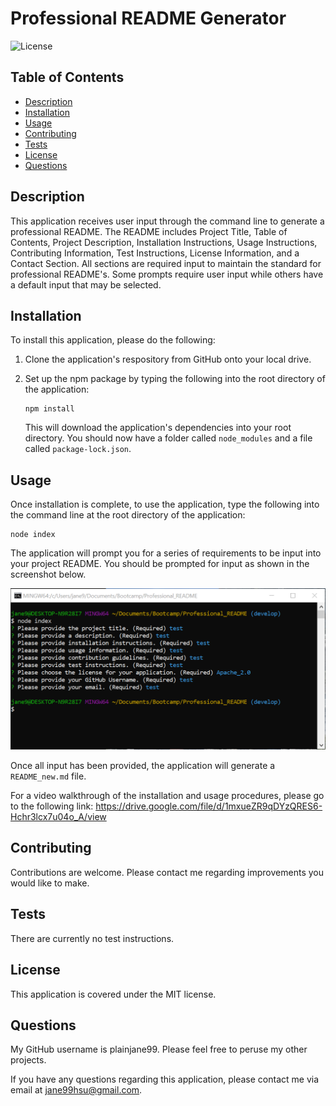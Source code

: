 
# Professional README Generator

![License](https://img.shields.io/badge/License-MIT-blue.svg)

## Table of Contents
* [Description](#description)
* [Installation](#installation)
* [Usage](#usage)
* [Contributing](#contributing)
* [Tests](#tests)
* [License](#license)
* [Questions](#questions)

## Description <a name="description"></a>
This application receives user input through the command line to generate a professional README.  The README includes Project Title, Table of Contents, Project Description, Installation Instructions, Usage Instructions, Contributing Information, Test Instructions, License Information, and a Contact Section.  All sections are required input to maintain the standard for professional README's.  Some prompts require user input while others have a default input that may be selected.

## Installation <a name="installation"></a>
To install this application, please do the following: 

1. Clone the application's respository from GitHub onto your local drive.  
2. Set up the npm package by typing the following into the root directory of the application: 
    
    ```
    npm install
    ```
    
    This will download the application's dependencies into your root directory.  You should now have a folder called ```node_modules``` and a file called ```package-lock.json```.

## Usage <a name="usage"></a>
Once installation is complete, to use the application, type the following into the command line at the root directory of the application:

    node index
    
The application will prompt you for a series of requirements to be input into your project README.  You should be prompted for input as shown in the screenshot below.

![User Prompts](./assets/images/Command_Line_Snip.png)

Once all input has been provided, the application will generate a ```README_new.md``` file.

For a video walkthrough of the installation and usage procedures, please go to the following link:
https://drive.google.com/file/d/1mxueZR9qDYzQRES6-Hchr3lcx7u04o_A/view

## Contributing <a name="contributing"></a>
Contributions are welcome.  Please contact me regarding improvements you would like to make.

## Tests <a name="tests"></a>
There are currently no test instructions.

## License <a name="license"></a>
This application is covered under the MIT license.

## Questions <a name="questions"></a>
My GitHub username is plainjane99.  Please feel free to peruse my other projects.

If you have any questions regarding this application, please contact me via email at jane99hsu@gmail.com.
  